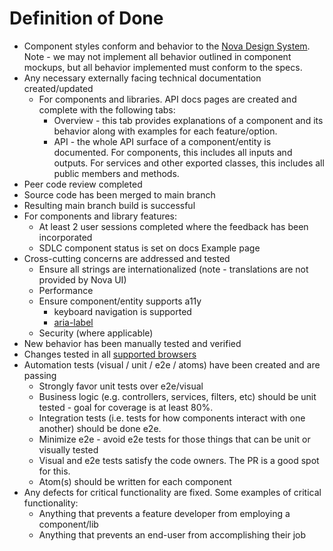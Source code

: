 # Definition of Done

-   Component styles conform and behavior to the [Nova Design System](https://ux.solarwinds.io/design/). Note - we may not implement all behavior outlined in component mockups, but all behavior implemented must conform to the specs.
-   Any necessary externally facing technical documentation created/updated
    -   For components and libraries. API docs pages are created and complete with the following tabs:
        -   Overview - this tab provides explanations of a component and its behavior along with examples for each feature/option.
        -   API - the whole API surface of a component/entity is documented. For components, this includes all inputs and outputs. For services and other exported classes, this includes all public members and methods.
-   Peer code review completed
-   Source code has been merged to main branch
-   Resulting main branch build is successful
-   For components and library features:
    -   At least 2 user sessions completed where the feedback has been incorporated
    -   SDLC component status is set on docs Example page
-   Cross-cutting concerns are addressed and tested
    -   Ensure all strings are internationalized (note - translations are not provided by Nova UI)
    -   Performance
    -   Ensure component/entity supports a11y
        -   keyboard navigation is supported
        -   [aria-label](https://developer.mozilla.org/en-US/docs/Web/Accessibility/ARIA/ARIA_Techniques/Using_the_aria-label_attribute)
    -   Security (where applicable)
-   New behavior has been manually tested and verified
-   Changes tested in all [supported browsers](./FAQ.md#what-browsers-are-supported-by-nova-ui)
-   Automation tests (visual / unit / e2e / atoms) have been created and are passing
    -   Strongly favor unit tests over e2e/visual
    -   Business logic (e.g. controllers, services, filters, etc) should be unit tested - goal for coverage is at least 80%.
    -   Integration tests (i.e. tests for how components interact with one another) should be done e2e.
    -   Minimize e2e - avoid e2e tests for those things that can be unit or visually tested
    -   Visual and e2e tests satisfy the code owners. The PR is a good spot for this.
    -   Atom(s) should be written for each component
-   Any defects for critical functionality are fixed. Some examples of critical functionality:
    -   Anything that prevents a feature developer from employing a component/lib
    -   Anything that prevents an end-user from accomplishing their job
